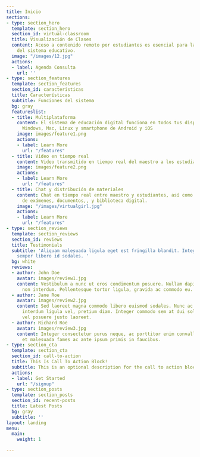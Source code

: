 ```yaml
---
title: Inicio
sections:
- type: section_hero
  template: section_hero
  section_id: virtual-classroom
  title: Visualización de Clases
  content: Aceso a contenido remoto por estudiantes es esencial para la continuidad
    del sistema educativo.
  image: "/images/12.jpg"
  actions:
  - label: Agenda Consulta
    url: ''
- type: section_features
  template: section_features
  section_id: caracteristicas
  title: Características
  subtitle: Funciones del sistema
  bg: gray
  featureslist:
  - title: Multiplataforma
    content: El sistema de educación digital funciona en todos tus dispositivos, de
      Windows, Mac, Linux y smartphone de Android y iOS
    image: images/feature1.png
    actions:
    - label: Learn More
      url: "/features"
  - title: Video en tiempo real
    content: Video transmitido en tiempo real del maestro a los estudiantes.
    image: images/feature2.png
    actions:
    - label: Learn More
      url: "/features"
  - title: Chat y distribución de materiales
    content: Chat en tiempo real entre maestro y estudiantes, así como distribución
      de exámenes, documentos,, y biblioteca digital.
    image: "/images/virtualgirl.jpg"
    actions:
    - label: Learn More
      url: "/features"
- type: section_reviews
  template: section_reviews
  section_id: reviews
  title: Testimonials
  subtitle: 'Aliquam malesuada ligula eget est fringilla blandit. Integer finibus
    semper libero id sodales. '
  bg: white
  reviews:
  - author: John Doe
    avatar: images/review1.jpg
    content: Vestibulum a nunc ut eros condimentum posuere. Nullam dapibus quis nunc
      non interdum. Pellentesque tortor ligula, gravida ac commodo eu.
  - author: Jane Roe
    avatar: images/review2.jpg
    content: Sed laoreet magna commodo libero euismod sodales. Nunc ac libero convallis,
      interdum ligula vel, pretium diam. Integer commodo sem at dui sollicitudin,
      vel posuere justo laoreet.
  - author: Richard Roe
    avatar: images/review3.jpg
    content: Integer consectetur purus neque, ac porttitor enim convallis vitae. Interdum
      et malesuada fames ac ante ipsum primis in faucibus.
- type: section_cta
  template: section_cta
  section_id: call-to-action
  title: This Is Call To Action Block!
  subtitle: This is an optional description for the call to action block.
  actions:
  - label: Get Started
    url: "/signup"
- type: section_posts
  template: section_posts
  section_id: recent-posts
  title: Latest Posts
  bg: gray
  subtitle: ''
layout: landing
menu:
  main:
    weight: 1

---
```

